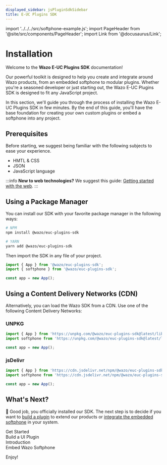 ```yaml
---
displayed_sidebar: jsPluginSdkSidebar
title: E-UC Plugins SDK
---
```


import '../../../src/softphone-example.js';
import PageHeader from '@site/src/components/PageHeader';
import Link from '@docusaurus/Link';

<PageHeader title="E-UC Plugins SDK" insideContent />

# Installation

Welcome to the **Wazo E-UC Plugins SDK** documentation!

Our powerful toolkit is designed to help you create and integrate around Wazo products, from an embedded softphone to modular plugins. Whether you're a seasoned developer or just starting out, the Wazo E-UC Plugins SDK is designed to fit any JavaScript project.

In this section, we'll guide you through the process of installing the Wazo E-UC Plugins SDK in few minutes. By the end of this guide, you'll have the base foundation for creating your own custom plugins or embed a softphone into any project.

## Prerequisites

Before starting, we suggest being familiar with the following subjects to ease your experience.

- HMTL & CSS
- JSON
- JavaScript language

:::info
**New to web technologies?** We suggest this guide: [Getting started with the web](https://developer.mozilla.org/en-US/docs/Learn/Getting_started_with_the_web).
:::

## Using a Package Manager

You can install our SDK with your favorite package manager in the following ways:

```bash
# NPM
npm install @wazo/euc-plugins-sdk

# YARN
yarn add @wazo/euc-plugins-sdk
```

Then import the SDK in any file of your project.

```js
import { App } from '@wazo/euc-plugins-sdk';
import { softphone } from '@wazo/euc-plugins-sdk';

const app = new App();
```

## Using a Content Delivery Networks (CDN)

Alternatively, you can load the Wazo SDK from a CDN. Use one of the following Content Delivery Networks:

### UNPKG

```js
import { App } from 'https://unpkg.com/@wazo/euc-plugins-sdk@latest/lib/esm/app.js';
import softphone from 'https://unpkg.com/@wazo/euc-plugins-sdk@latest/lib/esm/softphone.js';

const app = new App();
```

### jsDelivr

```js
import { App } from 'https://cdn.jsdelivr.net/npm/@wazo/euc-plugins-sdk@latest/lib/esm/app.js';
import softphone from 'https://cdn.jsdelivr.net/npm/@wazo/euc-plugins-sdk@latest/lib/esm/softphone.js';

const app = new App();
```

## What's Next?

🎉 Good job, you officially installed our SDK. The next step is to decide if you want to [build a plugin](/docs/plugins/ui/get-started/) to extend our
products or [integrate the embedded softphone](/docs/integrations/embedded-softphone/) in your system.

<nav className="pagination-nav margin-bottom--md" aria-label="Docs pages">
  <Link className="pagination-nav__link" to="/docs/plugins/ui/get-started/">
    <div className="pagination-nav__sublabel">Get Started</div>
    <div className="pagination-nav__label">Build a UI Plugin</div>
  </Link>

  <Link className="pagination-nav__link" to="/docs/integrations/embedded-softphone/">
    <div className="pagination-nav__sublabel">Introduction</div>
    <div className="pagination-nav__label">Embed Wazo Softphone</div>
  </Link>
</nav>

Enjoy!

